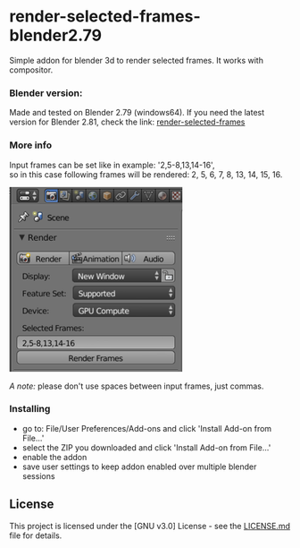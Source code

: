 # render-selected-frames-blender2.79
Simple addon for blender 3d to render selected frames. It works with compositor.

### Blender version:
Made and tested on Blender 2.79 (windows64). If you need the latest version for Blender 2.81, check the link: [render-selected-frames](https://github.com/agapas/render-selected-frames)

### More info

Input frames can be set like in example: '2,5-8,13,14-16',<br/>so in this case following frames will be rendered: 2, 5, 6, 7, 8, 13, 14, 15, 16.

<img src="https://raw.githubusercontent.com/agapas/render-selected-frames-blender2.79/master/images/ui.png" width="310" height="330"/>

*A note:* please don't use spaces between input frames, just commas.

### Installing

* go to: File/User Preferences/Add-ons and click 'Install Add-on from File...'
* select the ZIP you downloaded and click 'Install Add-on from File...'
* enable the addon
* save user settings to keep addon enabled over multiple blender sessions

## License

This project is licensed under the [GNU v3.0] License - see the [LICENSE.md](LICENSE) file for details.
